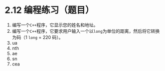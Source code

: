 # 2.12 编程练习（题目）
1. 编写一个`C++`程序，它显示您的姓名和地址。
2. 编写一个`C++`程序，它要求用户输入一个以`long`为单位的距离，然后将它转换为码（1 `long` = 220 码）。
3. ua
4. nth
5. ae
6. sn
7. cea